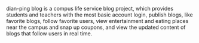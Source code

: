 dian-ping blog is a compus life service blog project, which provides students and teachers with the most basic account login, publish blogs, like favorite blogs, follow favorite users, view entertainment and eating places near the campus and snap up coupons, and view the updated content of blogs that follow users in real time.
 
 
